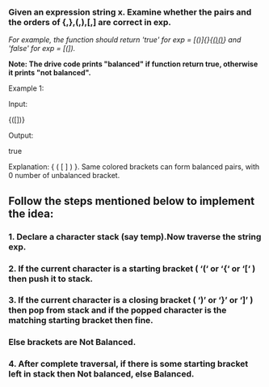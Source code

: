 ### Given an expression string x. Examine whether the pairs and the orders of {,},(,),[,] are correct in exp.

*For example, the function should return 'true' for exp = [()]{}{[()()]()} and 'false' for exp = [(]).*

**Note: The drive code prints "balanced" if function return true, otherwise it prints "not balanced".**

Example 1:

Input:

{([])}

Output: 

true

Explanation: 
{ ( [ ] ) }. Same colored brackets can form 
balanced pairs, with 0 number of 
unbalanced bracket.

## Follow the steps mentioned below to implement the idea:

### 1. Declare a character stack (say temp).Now traverse the string exp. 

### 2. If the current character is a starting bracket ( ‘(‘ or ‘{‘  or ‘[‘ ) then push it to stack.

### 3. If the current character is a closing bracket ( ‘)’ or ‘}’ or ‘]’ ) then pop from stack and if the popped character is the matching starting bracket then fine.

### Else brackets are Not Balanced.


### 4. After complete traversal, if there is some starting bracket left in stack then Not balanced, else Balanced.